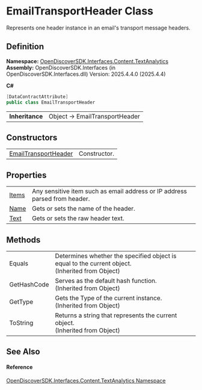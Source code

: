 # EmailTransportHeader Class


Represents one header instance in an email's transport message headers.



## Definition
**Namespace:** <a href="12331b25-bce3-6a9b-929b-46b5cf49471c">OpenDiscoverSDK.Interfaces.Content.TextAnalytics</a>  
**Assembly:** OpenDiscoverSDK.Interfaces (in OpenDiscoverSDK.Interfaces.dll) Version: 2025.4.4.0 (2025.4.4)

**C#**
``` C#
[DataContractAttribute]
public class EmailTransportHeader
```

<table><tr><td><strong>Inheritance</strong></td><td>Object  →  EmailTransportHeader</td></tr>
</table>



## Constructors
<table>
<tr>
<td><a href="3cc8d1aa-aa80-ed8e-16d4-1e6ad3257d15">EmailTransportHeader</a></td>
<td>Constructor.</td></tr>
</table>

## Properties
<table>
<tr>
<td><a href="37e9b1db-b3d9-aeef-87aa-0a10ce0aa6e5">Items</a></td>
<td>Any sensitive item such as email address or IP address parsed from header.</td></tr>
<tr>
<td><a href="c9aba013-b12d-22ac-3039-ccd18a18a8f3">Name</a></td>
<td>Gets or sets the name of the header.</td></tr>
<tr>
<td><a href="79cdb83d-00f7-4038-7c11-20701c574069">Text</a></td>
<td>Gets or sets the raw header text.</td></tr>
</table>

## Methods
<table>
<tr>
<td>Equals</td>
<td>Determines whether the specified object is equal to the current object.<br />(Inherited from Object)</td></tr>
<tr>
<td>GetHashCode</td>
<td>Serves as the default hash function.<br />(Inherited from Object)</td></tr>
<tr>
<td>GetType</td>
<td>Gets the Type of the current instance.<br />(Inherited from Object)</td></tr>
<tr>
<td>ToString</td>
<td>Returns a string that represents the current object.<br />(Inherited from Object)</td></tr>
</table>

## See Also


#### Reference
<a href="12331b25-bce3-6a9b-929b-46b5cf49471c">OpenDiscoverSDK.Interfaces.Content.TextAnalytics Namespace</a>  
